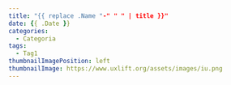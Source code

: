 ```yaml
---
title: "{{ replace .Name "-" " " | title }}"
date: {{ .Date }}
categories:
  - Categoria
tags:
  - Tag1
thumbnailImagePosition: left
thumbnailImage: https://www.uxlift.org/assets/images/iu.png
---
```



<!--more-->